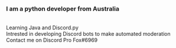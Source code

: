 <h3>I am a python developer from Australia</h3>
<br>
Learning Java and Discord.py<br>
Intrested in developing Discord bots to make automated moderation
<br>
Contact me on Discord Pro Fox#6969
